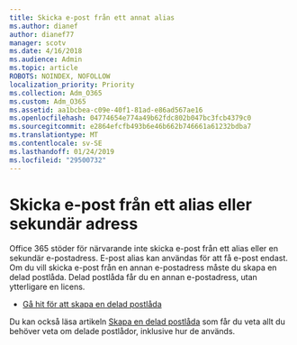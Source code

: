 ```yaml
---
title: Skicka e-post från ett annat alias
ms.author: dianef
author: dianef77
manager: scotv
ms.date: 4/16/2018
ms.audience: Admin
ms.topic: article
ROBOTS: NOINDEX, NOFOLLOW
localization_priority: Priority
ms.collection: Adm_O365
ms.custom: Adm_O365
ms.assetid: aa1bcbea-c09e-40f1-81ad-e86ad567ae16
ms.openlocfilehash: 04774654e774a49b62fdc802b047bc3fcb4379c0
ms.sourcegitcommit: e2864efcfb493b6e46b662b746661a61232bdba7
ms.translationtype: MT
ms.contentlocale: sv-SE
ms.lasthandoff: 01/24/2019
ms.locfileid: "29500732"
---
```

# <a name="send-email-from-an-alias-or-secondary-address"></a>Skicka e-post från ett alias eller sekundär adress

Office 365 stöder för närvarande inte skicka e-post från ett alias eller en sekundär e-postadress. E-post alias kan användas för att få e-post endast. Om du vill skicka e-post från en annan e-postadress måste du skapa en delad postlåda. Delad postlåda får du en annan e-postadress, utan ytterligare en licens. 
  
- [Gå hit för att skapa en delad postlåda](https://portal.office.com/AdminPortal/Home#/AssistedGuide/addemailoptions)
    
Du kan också läsa artikeln [Skapa en delad postlåda](https://support.office.com/article/871a246d-3acd-4bba-948e-5de8be0544c9) som får du veta allt du behöver veta om delade postlådor, inklusive hur de används. 
  

